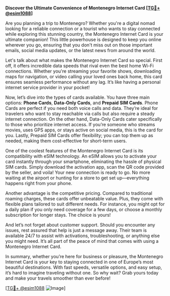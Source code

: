 **Discover the Ultimate Convenience of Montenegro Internet Card [[TG💪+ @esim1088](https://t.me/s/esim1088)]**

Are you planning a trip to Montenegro? Whether you're a digital nomad looking for a reliable connection or a tourist who wants to stay connected while exploring this stunning country, the Montenegro Internet Card is your ultimate companion! This little powerhouse is designed to keep you online wherever you go, ensuring that you don't miss out on those important emails, social media updates, or the latest news from around the world.

Let's talk about what makes the Montenegro Internet Card so special. First off, it offers incredible data speeds that rival even the best home Wi-Fi connections. Whether you're streaming your favorite shows, downloading maps for navigation, or video calling your loved ones back home, this card ensures seamless performance without any lag. It’s like having a personal internet service provider in your pocket!

Now, let’s dive into the types of cards available. You have three main options: **Phone Cards**, **Data-Only Cards**, and **Prepaid SIM Cards**. Phone Cards are perfect if you need both voice calls and data. They’re ideal for travelers who want to stay reachable via calls but also require a steady internet connection. On the other hand, Data-Only Cards cater specifically to those who prioritize internet access. If you’re someone who streams movies, uses GPS apps, or stays active on social media, this is the card for you. Lastly, Prepaid SIM Cards offer flexibility; you can top them up as needed, making them cost-effective for short-term users.

One of the coolest features of the Montenegro Internet Card is its compatibility with eSIM technology. An eSIM allows you to activate your card instantly through your smartphone, eliminating the hassle of physical SIM cards. Simply download the activation app, scan the QR code provided by the seller, and voila! Your new connection is ready to go. No more waiting at the airport or hunting for a store to get set up—everything happens right from your phone.

Another advantage is the competitive pricing. Compared to traditional roaming charges, these cards offer unbeatable value. Plus, they come with flexible plans tailored to suit different needs. For instance, you might opt for a daily plan if you only need coverage for a few days, or choose a monthly subscription for longer stays. The choice is yours!

And let’s not forget about customer support. Should you encounter any issues, rest assured that help is just a message away. Their team is available 24/7 to assist with activations, troubleshooting, or anything else you might need. It’s all part of the peace of mind that comes with using a Montenegro Internet Card.

In summary, whether you’re here for business or pleasure, the Montenegro Internet Card is your key to staying connected in one of Europe’s most beautiful destinations. With fast speeds, versatile options, and easy setup, it’s hard to imagine traveling without one. So why wait? Grab yours today and make your travels smoother than ever before!

[[TG💪+ @esim1088](https://t.me/s/esim1088) ![Image](https://i.postimg.cc/Y0z9fWf4/image.png)]